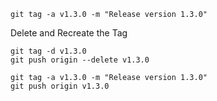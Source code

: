 ```
git tag -a v1.3.0 -m "Release version 1.3.0"
```

Delete and Recreate the Tag

```
git tag -d v1.3.0
git push origin --delete v1.3.0

git tag -a v1.3.0 -m "Release version 1.3.0"
git push origin v1.3.0
```
